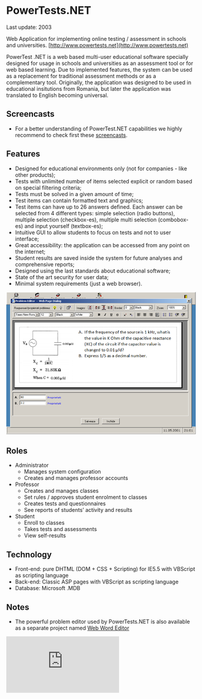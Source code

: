 PowerTests.NET
==============

Last update: 2003

Web Application for implementing online testing / assessment in schools and universities.
[http://www.powertests.net](http://www.powertests.net)

PowerTest .NET is a web based multi-user educational software specially designed for usage in schools and universities as an assessment tool or for web based learning. Due to implemented features, the system can be used as a replacement for traditional assessment methods or as a complementary tool. Originally, the application was designed to be used in educational insitutions from Romania, but later the application was translated to English becoming universal.


Screencasts
-----------

- For a better understanding of PowerTest.NET capabilities we highly recommend to check first these [screencasts](docs/screencasts/).


Features
--------

- Designed for educational environments only (not for companies - like other products);
- Tests with unlimited number of items selected explicit or random based on special filtering criteria;
- Tests must be solved in a given amount of time;
- Test items can contain formatted text and graphics;
- Test items can have up to 26 answers defined. Each answer can be selected from 4 different types: simple selection (radio buttons), multiple selection (checkbox-es), multiple multi selection (combobox-es) and input yourself (textbox-es);
- Intuitive GUI to allow students to focus on tests and not to user interface;
- Great accessibility: the application can be accessed from any point on the internet;
- Student results are saved inside the system for future analyses and comprehensive reports;
- Designed using the last standards about educational software;
- State of the art security for user data;
- Minimal system requirements (just a web browser).

![Problem Editor](img/pb_editor.png)


Roles
-----

- Administrator
    - Manages system configuration
    - Creates and manages professor accounts
- Professor
    - Creates and manages classes 
    - Set rules / approves student enrolment to classes
    - Creates tests and questionnaires
    - See reports of students’ activity and results
- Student
    - Enroll to classes
    - Takes tests and assessments
    - View self-results


Technology
----------

- Front-end: pure DHTML (DOM + CSS + Scripting) for IE5.5 with VBScript as scripting language
- Back-end: Classic ASP pages with VBScript as scripting language
- Database: Microsoft .MDB

Notes
-----

- The powerful problem editor used by PowerTests.NET is also available as a separate project named [Web Word Editor](https://github.com/mveteanu/WebWordEditor)

![Analytics](https://ga-beacon.appspot.com/UA-2402433-6/beacon.en.html)
